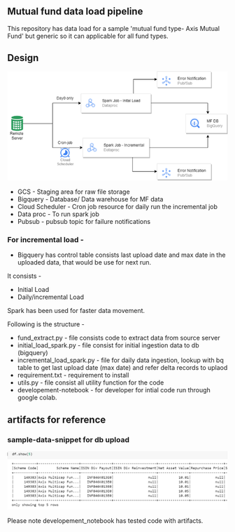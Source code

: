 ## Mutual fund data load pipeline

This repository has data load for a sample 'mutual fund type- 
Axis Mutual Fund' but generic so it can applicable for all fund types.

## Design
![design.png](design.png)

- GCS - Staging area for raw file storage 
- Bigquery - Database/ Data warehouse for MF data
- Cloud Scheduler - Cron job resource for daily run the incremental job
- Data proc - To run spark job 
- Pubsub - pubsub topic for failure notifications


### For incremental load -
- Bigquery has control table consists last upload date and max date in the uploaded data,
that would be use for next run.

It consists -
 - Initial Load
 - Daily/incremental Load

Spark has been used for faster data movement. 

Following is the structure - 
* fund_extract.py - file consists code to extract data from source server
* initial_load_spark.py - file consist for initial ingestion data to db (bigquery)
* incremental_load_spark.py - file for daily data ingestion, lookup with bq table to get last upload date (max date) and refer delta records to uplaod
* requirement.txt - requirement to install
* utils.py - file consist all utility function for the code
* developement-notebook - for developer for intial code run through google colab.

## artifacts for reference
### sample-data-snippet for db upload
![img.png](img.png)


Please note developement_notebook has tested code with artifacts.